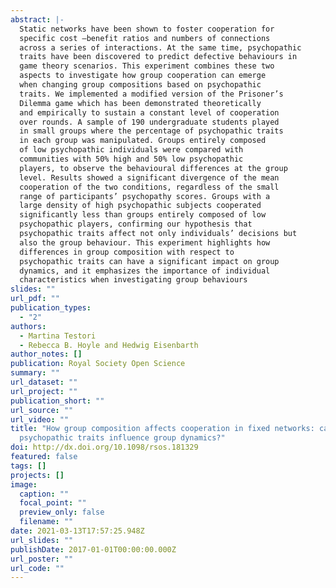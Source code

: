 ```yaml
---
abstract: |-
  Static networks have been shown to foster cooperation for
  specific cost –benefit ratios and numbers of connections
  across a series of interactions. At the same time, psychopathic
  traits have been discovered to predict defective behaviours in
  game theory scenarios. This experiment combines these two
  aspects to investigate how group cooperation can emerge
  when changing group compositions based on psychopathic
  traits. We implemented a modified version of the Prisoner’s
  Dilemma game which has been demonstrated theoretically
  and empirically to sustain a constant level of cooperation
  over rounds. A sample of 190 undergraduate students played
  in small groups where the percentage of psychopathic traits
  in each group was manipulated. Groups entirely composed
  of low psychopathic individuals were compared with
  communities with 50% high and 50% low psychopathic
  players, to observe the behavioural differences at the group
  level. Results showed a significant divergence of the mean
  cooperation of the two conditions, regardless of the small
  range of participants’ psychopathy scores. Groups with a
  large density of high psychopathic subjects cooperated
  significantly less than groups entirely composed of low
  psychopathic players, confirming our hypothesis that
  psychopathic traits affect not only individuals’ decisions but
  also the group behaviour. This experiment highlights how
  differences in group composition with respect to
  psychopathic traits can have a significant impact on group
  dynamics, and it emphasizes the importance of individual
  characteristics when investigating group behaviours
slides: ""
url_pdf: ""
publication_types:
  - "2"
authors:
  - Martina Testori
  - Rebecca B. Hoyle and Hedwig Eisenbarth
author_notes: []
publication: Royal Society Open Science
summary: ""
url_dataset: ""
url_project: ""
publication_short: ""
url_source: ""
url_video: ""
title: "How group composition affects cooperation in fixed networks: can
  psychopathic traits influence group dynamics?"
doi: http://dx.doi.org/10.1098/rsos.181329
featured: false
tags: []
projects: []
image:
  caption: ""
  focal_point: ""
  preview_only: false
  filename: ""
date: 2021-03-13T17:57:25.948Z
url_slides: ""
publishDate: 2017-01-01T00:00:00.000Z
url_poster: ""
url_code: ""
---
```

